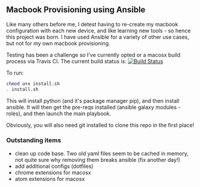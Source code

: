 ## Macbook Provisioning using Ansible

Like many others before me, I detest having to re-create my macbook configuration with each new device, and like learning new tools - so hence this project was born. I have used Ansible for a variety of other use cases, but not for my own macbook provisioning.

Testing has been a challenge so I've currently opted or a macosx build process via Travis CI. The current build status is: [![Build Status](https://travis-ci.org/dquenault/macbook-dev-provision.svg?branch=master)](https://travis-ci.org/dquenault/macbook-dev-provision)

To run:
```sh
chmod u+x install.sh
. install.sh
```
This will install python (and it's package manager pip), and then install ansible. It will then get the pre-reqs installed (ansible galaxy modules - roles), and then launch the main playbook.

Obviously, you will also need git installed to clone this repo in the first place!

### Outstanding items
- clean up code base. Two old yaml files seem to be cached in memory, not quite sure why removing them breaks ansible (fix another day!)
- add additional configs (dotfiles)
- chrome extensions for macosx
- atom extensions for macosx